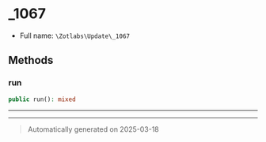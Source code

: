 
# _1067





* Full name: `\Zotlabs\Update\_1067`




## Methods


### run



```php
public run(): mixed
```












***


***
> Automatically generated on 2025-03-18
